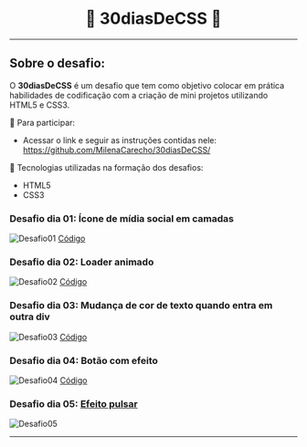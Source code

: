 <h1 align="center">
🚀 30diasDeCSS 🚀
</h1>

---

## Sobre o desafio:
O **30diasDeCSS** é um desafio que tem como objetivo colocar em prática habilidades de codificação com a criação de mini projetos utilizando HTML5 e CSS3.

👾 Para participar:
* Acessar o link e seguir as instruções contidas nele: https://github.com/MilenaCarecho/30diasDeCSS/

🔔 Tecnologias utilizadas na formação dos desafios:
* HTML5
* CSS3


### Desafio dia 01: Ícone de mídia social em camadas
![Desafio01](https://j.gifs.com/Jy5yx9.gif)
[Código](https://github.com/zarosthais/30diasDeCSS/tree/main/Desafios/Desafio%2001)

### Desafio dia 02: Loader animado
![Desafio02](https://j.gifs.com/oVLVkN.gif)
[Código](https://github.com/zarosthais/30diasDeCSS/tree/main/Desafios/Desafio%2002)

### Desafio dia 03: Mudança de cor de texto quando entra em outra div
![Desafio03](https://j.gifs.com/k8Er7x.gif)
[Código](https://github.com/zarosthais/30diasDeCSS/tree/main/Desafios/Desafio%2003)

### Desafio dia 04: Botão com efeito
![Desafio04](https://j.gifs.com/oVLyWY.gif)
[Código](https://github.com/zarosthais/30diasDeCSS/tree/main/Desafios/Desafio%2004)

### Desafio dia 05: [Efeito pulsar]()
![Desafio05]()

---
